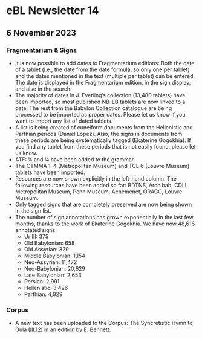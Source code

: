 # eBL Newsletter 14

## 6 November 2023

### Fragmentarium & Signs

- It is now possible to add dates to Fragmentarium editions: Both the date of a
  tablet (i.e., the date from the date formula, so only one per tablet) and the
  dates mentioned in the text (multiple per tablet) can be entered. The date is
  displayed in the Fragmentarium edition, in the sign display, and also in the
  search.
- The majority of dates in J. Everling’s collection (13,480 tablets) have been
  imported, so most published NB-LB tablets are now linked to a date. The rest
  from the Babylon Collection catalogue are being processed to be imported as
  proper dates. Please let us know if you want to import any list of dated tablets.
- A list is being created of cuneiform documents from the Hellenistic and Parthian
  periods (Daniel López). Also, the signs in documents from these periods are being
  systematically tagged (Ekaterine Gogokhia). If you find any tablet from these
  periods that is not easily found, please let us know.
- ATF: 1⁄4 and 1⁄6 have been added to the grammar.
- The CTMMA 1–4 (Metropolitan Museum) and TCL 6 (Louvre Museum) tablets have been
  imported.
- Resources are now shown explicitly in the left-hand column. The following resources
  have been added so far: BDTNS, Archibab, CDLI, Metropolitan Museum, Penn Museum,
  Achemenet, ORACC, Louvre Museum.
- Only tagged signs that are completely preserved are now being shown in the
  sign list.
- The number of sign annotations has grown exponentially in the last few months,
  thanks to the work of Ekaterine Gogokhia. We have now 48,616 annotated signs:
  - Ur III: 375
  - Old Babylonian: 658
  - Old Assyrian: 329
  - Middle Babylonian: 1,154
  - Neo-Assyrian: 11,472
  - Neo-Babylonian: 20,629
  - Late Babylonian: 2,653
  - Persian: 2,991
  - Hellenistic: 3,426
  - Parthian: 4,929

### Corpus

- A new text has been uploaded to the Corpus: The Syncretistic Hymn to Gula
  ([III.12](https://www.ebl.lmu.de/corpus/L/3/12)) in an edition by E. Bennett.
